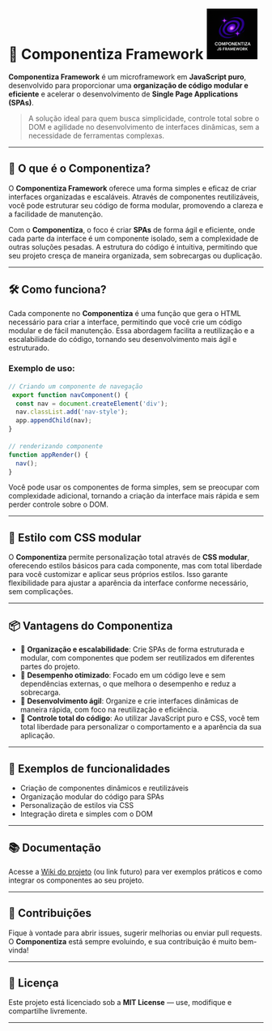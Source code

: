 

# 🌟 Componentiza Framework <img src="/logo.png" width="100" height="100" alt="Logo do Componentiza">

**Componentiza Framework** é um microframework em **JavaScript puro**, desenvolvido para proporcionar uma **organização de código modular e eficiente** e acelerar o desenvolvimento de **Single Page Applications (SPAs)**.

> A solução ideal para quem busca simplicidade, controle total sobre o DOM e agilidade no desenvolvimento de interfaces dinâmicas, sem a necessidade de ferramentas complexas.

---

## 🚀 O que é o Componentiza?

O **Componentiza Framework** oferece uma forma simples e eficaz de criar interfaces organizadas e escaláveis. Através de componentes reutilizáveis, você pode estruturar seu código de forma modular, promovendo a clareza e a facilidade de manutenção.

Com o **Componentiza**, o foco é criar **SPAs** de forma ágil e eficiente, onde cada parte da interface é um componente isolado, sem a complexidade de outras soluções pesadas. A estrutura do código é intuitiva, permitindo que seu projeto cresça de maneira organizada, sem sobrecargas ou duplicação.

---

## 🛠️ Como funciona?

Cada componente no **Componentiza** é uma função que gera o HTML necessário para criar a interface, permitindo que você crie um código modular e de fácil manutenção. Essa abordagem facilita a reutilização e a escalabilidade do código, tornando seu desenvolvimento mais ágil e estruturado.

### Exemplo de uso:

```javascript
// Criando um componente de navegação
 export function navComponent() {
  const nav = document.createElement('div');
  nav.classList.add('nav-style');
  app.appendChild(nav);
}

// renderizando componente
function appRender() {
  nav();
}

```

Você pode usar os componentes de forma simples, sem se preocupar com complexidade adicional, tornando a criação da interface mais rápida e sem perder controle sobre o DOM.

---

## 🎨 Estilo com CSS modular

O **Componentiza** permite personalização total através de **CSS modular**, oferecendo estilos básicos para cada componente, mas com total liberdade para você customizar e aplicar seus próprios estilos. Isso garante flexibilidade para ajustar a aparência da interface conforme necessário, sem complicações.

---

## 📦 Vantagens do Componentiza

- 🔹 **Organização e escalabilidade**: Crie SPAs de forma estruturada e modular, com componentes que podem ser reutilizados em diferentes partes do projeto.
- 🔹 **Desempenho otimizado**: Focado em um código leve e sem dependências externas, o que melhora o desempenho e reduz a sobrecarga.
- 🔹 **Desenvolvimento ágil**: Organize e crie interfaces dinâmicas de maneira rápida, com foco na reutilização e eficiência.
- 🔹 **Controle total do código**: Ao utilizar JavaScript puro e CSS, você tem total liberdade para personalizar o comportamento e a aparência da sua aplicação.

---

## 🧪 Exemplos de funcionalidades

- Criação de componentes dinâmicos e reutilizáveis
- Organização modular do código para SPAs
- Personalização de estilos via CSS
- Integração direta e simples com o DOM

---

## 📚 Documentação

Acesse a [Wiki do projeto](#) (ou link futuro) para ver exemplos práticos e como integrar os componentes ao seu projeto.

---

## 🤝 Contribuições

Fique à vontade para abrir issues, sugerir melhorias ou enviar pull requests. O **Componentiza** está sempre evoluindo, e sua contribuição é muito bem-vinda!

---

## 📌 Licença

Este projeto está licenciado sob a **MIT License** — use, modifique e compartilhe livremente.

---
